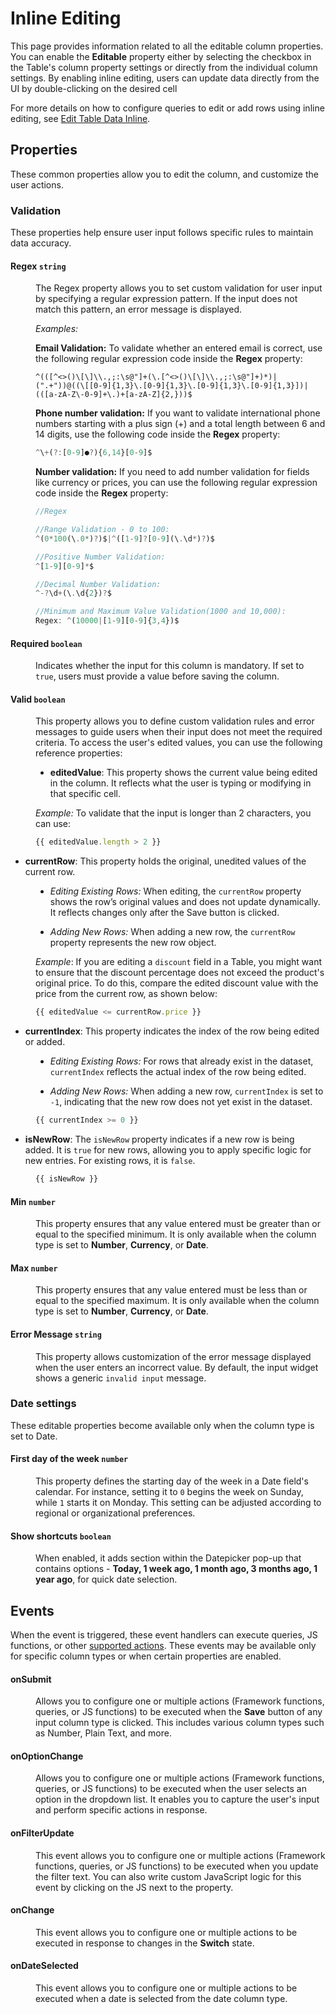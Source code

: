 # Inline Editing

This page provides information related to all the editable column properties. You can enable the **Editable** property either by selecting the checkbox in the Table's column property settings or directly from the individual column settings. By enabling inline editing, users can update data directly from the UI by double-clicking on the desired cell

For more details on how to configure queries to edit or add rows using inline editing, see [Edit Table Data Inline](/reference/widgets/table/inline-editing).


<ZoomImage
  src="/img/new-edit-inline.gif" 
  alt=""
  caption=""
/>





## Properties

These common properties allow you to edit the column, and customize the user actions.



### Validation

These properties help ensure user input follows specific rules to maintain data accuracy.

#### Regex `string`

<dd>

The Regex property allows you to set custom validation for user input by specifying a regular expression pattern. If the input does not match this pattern, an error message is displayed.

*Examples:* 

**Email Validation:** To validate whether an entered email is correct, use the following regular expression code inside the **Regex** property:

```JS
^(([^<>()\[\]\\.,;:\s@"]+(\.[^<>()\[\]\\.,;:\s@"]+)*)|(".+"))@((\[[0-9]{1,3}\.[0-9]{1,3}\.[0-9]{1,3}\.[0-9]{1,3}])|(([a-zA-Z\-0-9]+\.)+[a-zA-Z]{2,}))$
``` 

**Phone number validation:** If you want to validate international phone numbers starting with a plus sign (+) and a total length between 6 and 14 digits, use the following code inside the **Regex** property:

```js
^\+(?:[0-9]●?){6,14}[0-9]$
```

**Number validation:** If you need to add number validation for fields like currency or prices, you can use the following regular expression code inside the **Regex** property:

```js
//Regex

//Range Validation - 0 to 100:  
^(0*100(\.0*)?)$|^([1-9]?[0-9](\.\d*)?)$

//Positive Number Validation:  
^[1-9][0-9]*$

//Decimal Number Validation:  
^-?\d+(\.\d{2})?$

//Minimum and Maximum Value Validation(1000 and 10,000):
Regex: ^(10000|[1-9][0-9]{3,4})$ 
```

</dd>


#### Required `boolean`

<dd>

Indicates whether the input for this column is mandatory. If set to `true`, users must provide a value before saving the column.

</dd>

#### Valid `boolean`

<dd>

This property allows you to define custom validation rules and error messages to guide users when their input does not meet the required criteria. To access the user's edited values, you can use the following reference properties:

- **editedValue**: This property shows the current value being edited in the column. It reflects what the user is typing or modifying in that specific cell.  

<dd>

*Example:* To validate that the input is longer than 2 characters, you can use:

```js
{{ editedValue.length > 2 }}
```

</dd>


- **currentRow**: This property holds the original, unedited values of the current row. 

<dd>

- *Editing Existing Rows:* When editing, the `currentRow` property shows the row’s original values and does not update dynamically. It reflects changes only after the Save button is clicked.

- *Adding New Rows:* When adding a new row, the `currentRow` property represents the new row object.

*Example*: If you are editing a `discount` field in a Table, you might want to ensure that the discount percentage does not exceed the product's original price. To do this, compare the edited discount value with the price from the current row, as shown below:

```js
{{ editedValue <= currentRow.price }}
```

</dd>

- **currentIndex**: This property indicates the index of the row being edited or added. 

<dd>

- *Editing Existing Rows:* For rows that already exist in the dataset, `currentIndex` reflects the actual index of the row being edited.

- *Adding New Rows:* When adding a new row, `currentIndex` is set to `-1`, indicating that the new row does not yet exist in the dataset.

```js
{{ currentIndex >= 0 }}
```

</dd>

- **isNewRow**: The `isNewRow` property indicates if a new row is being added. It is `true` for new rows, allowing you to apply specific logic for new entries. For existing rows, it is `false`.

<dd>

```js
{{ isNewRow }}
```

</dd>



</dd>



#### Min `number`

<dd>

This property ensures that any value entered must be greater than or equal to the specified minimum. It is only available when the column type is set to **Number**, **Currency**, or **Date**.

</dd>

#### Max `number`

<dd>

This property ensures that any value entered must be less than or equal to the specified maximum. It is only available when the column type is set to **Number**, **Currency**, or **Date**.

</dd>


#### Error Message `string`

<dd>

This property allows customization of the error message displayed when the user enters an incorrect value. By default, the input widget shows a generic `invalid input` message. 


</dd>


### Date settings

These editable properties become available only when the column type is set to Date. 


#### First day of the week `number`

<dd>

This property defines the starting day of the week in a Date field's calendar. For instance, setting it to `0` begins the week on Sunday, while `1` starts it on Monday. This setting can be adjusted according to regional or organizational preferences.


</dd>

#### Show shortcuts `boolean`

<dd>

When enabled, it adds section within the Datepicker pop-up that contains options - **Today, 1 week ago, 1 month ago, 3 months ago, 1 year ago**, for quick date selection.


</dd>

## Events

When the event is triggered, these event handlers can execute queries, JS functions, or other [supported actions](/reference/appsmith-framework/widget-actions). These events may be available only for specific column types or when certain properties are enabled.

#### onSubmit

<dd>

Allows you to configure one or multiple actions (Framework functions, queries, or JS functions) to be executed when the **Save** button of any input column type is clicked. This includes various column types such as Number, Plain Text, and more.

</dd>

#### onOptionChange

<dd>

Allows you to configure one or multiple actions (Framework functions, queries, or JS functions) to be executed when the user selects an option in the dropdown list. It enables you to capture the user's input and perform specific actions in response.

</dd>

#### onFilterUpdate

<dd>

This event allows you to configure one or multiple actions (Framework functions, queries, or JS functions) to be executed when you update the filter text. You can also write custom JavaScript logic for this event by clicking on the JS next to the property.

</dd>

#### onChange

<dd>

This event allows you to configure one or multiple actions to be executed in response to changes in the **Switch** state. 

</dd>

#### onDateSelected

<dd>

This event allows you to configure one or multiple actions to be executed when a date is selected from the date column type.

</dd>